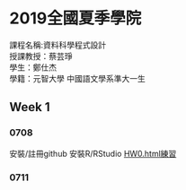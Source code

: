 # 2019全國夏季學院
  課程名稱:資料科學程式設計  
  授課教授：蔡芸琤  
  學生：鄭仕杰  
  學籍：元智大學 中國語文學系準大一生

## Week 1
 
### 0708
  安裝/註冊github
  安裝R/RStudio
  [HW0.html練習](https://github.com/Jack112589/Jack-Zheng/blob/master/Week%201/HW0.html) 
 
### 0711


